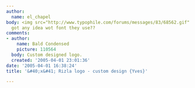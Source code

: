 ```yaml
---
author:
  name: el_chapel
body: <img src="http://www.typophile.com/forums/messages/83/68562.gif" alt="rizla">anyone
  got any idea wot font they use??
comments:
- author:
    name: Bald Condensed
    picture: 110564
  body: Custom designed logo.
  created: '2005-04-01 23:01:36'
date: '2005-04-01 16:38:24'
title: '&#40;x&#41; Rizla logo - custom design {Yves}'

---
```

